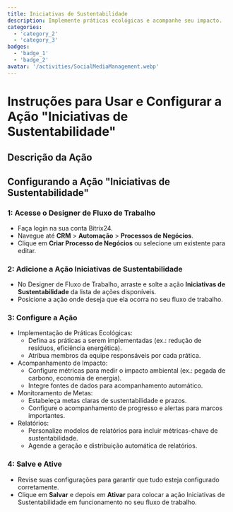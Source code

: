 ```yaml
---
title: Iniciativas de Sustentabilidade
description: Implemente práticas ecológicas e acompanhe seu impacto.
categories: 
  - 'category_2'
  - 'category_3'
badges: 
  - 'badge_1'
  - 'badge_2'
avatar: '/activities/SocialMediaManagement.webp'
---
```


# Instruções para Usar e Configurar a Ação "Iniciativas de Sustentabilidade"

## Descrição da Ação

## **Configurando a Ação "Iniciativas de Sustentabilidade"**

### 1: Acesse o Designer de Fluxo de Trabalho
- Faça login na sua conta Bitrix24.
- Navegue até **CRM** > **Automação** > **Processos de Negócios**.
- Clique em **Criar Processo de Negócios** ou selecione um existente para editar.

### 2: Adicione a Ação Iniciativas de Sustentabilidade
- No Designer de Fluxo de Trabalho, arraste e solte a ação **Iniciativas de Sustentabilidade** da lista de ações disponíveis.
- Posicione a ação onde deseja que ela ocorra no seu fluxo de trabalho.

### 3: Configure a Ação
- Implementação de Práticas Ecológicas:
  - Defina as práticas a serem implementadas (ex.: redução de resíduos, eficiência energética).
  - Atribua membros da equipe responsáveis por cada prática.
- Acompanhamento de Impacto:
  - Configure métricas para medir o impacto ambiental (ex.: pegada de carbono, economia de energia).
  - Integre fontes de dados para acompanhamento automático.
- Monitoramento de Metas:
  - Estabeleça metas claras de sustentabilidade e prazos.
  - Configure o acompanhamento de progresso e alertas para marcos importantes.
- Relatórios:
  - Personalize modelos de relatórios para incluir métricas-chave de sustentabilidade.
  - Agende a geração e distribuição automática de relatórios.

### 4: Salve e Ative
- Revise suas configurações para garantir que tudo esteja configurado corretamente.
- Clique em **Salvar** e depois em **Ativar** para colocar a ação Iniciativas de Sustentabilidade em funcionamento no seu fluxo de trabalho.